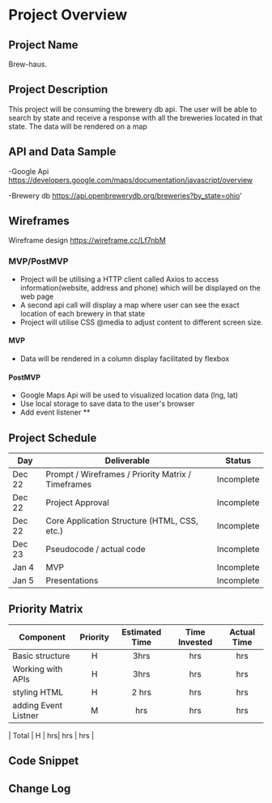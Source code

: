 
# Project Overview

## Project Name

Brew-haus.

## Project Description

This project will be consuming the brewery db api. The user will be able to search by state and receive a response with all the breweries located in that state. The data will be rendered on  a map

## API and Data Sample
-Google Api https://developers.google.com/maps/documentation/javascript/overview

-Brewery db https://api.openbrewerydb.org/breweries?by_state=ohio'

    

## Wireframes
Wireframe design https://wireframe.cc/Lf7nbM



### MVP/PostMVP
- Project will be utilising a HTTP client called Axios to access information(website, address and phone) which will be displayed on the web page
- A second api call will display a map where user can see the exact location of each brewery in that state
- Project will utilise CSS @media to adjust content to different screen size.

#### MVP
- Data will be rendered in a column display facilitated by flexbox
 

#### PostMVP  
- Google Maps Api will be used to visualized location data (lng, lat)
- Use local storage to save data to the user's browser
- Add event listener **

## Project Schedule



|  Day | Deliverable | Status
|---|---| ---|
|Dec 22| Prompt / Wireframes / Priority Matrix / Timeframes | Incomplete
|Dec 22| Project Approval | Incomplete
|Dec 22| Core Application Structure (HTML, CSS, etc.) | Incomplete
|Dec 23| Pseudocode / actual code | Incomplete
|Jan 4| MVP | Incomplete
|Jan 5| Presentations | Incomplete

## Priority Matrix


| Component | Priority | Estimated Time | Time Invested | Actual Time |
| --- | :---: |  :---: | :---: | :---: |
| Basic structure | H | 3hrs| hrs | hrs |
| Working with APIs | H | 3hrs| hrs | hrs| 
| styling HTML | H |  2 hrs  | hrs| hrs|
| adding Event Listner| M| hrs | hrs| hrs|

| Total | H | hrs| hrs | hrs |




## Code Snippet

  


## Change Log


 
